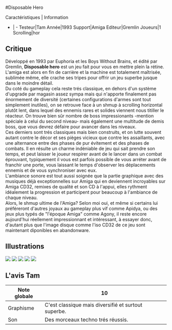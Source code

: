 #Disposable Hero

Caractéristiques | Information
- | -
Testeur|Tam
Année|1993
Support|Amiga
Editeur|Gremlin
Joueurs|1
Scrolling|hor

## Critique
Développé en 1993 par Euphoria et les Boys Without Brains, et édité par Gremlin, <b>Disposable hero</b> est un jeu fait pour vous en mettre plein la rétine. L'amiga est alors en fin de carrière et la machine est totalement maîtrisée, sublimée même, elle crache ses tripes pour offrir un jeu superbe jusque dans le moindre détail.<br/>Du coté du gameplay cela reste trés classique, en dehors d'un système d'upgrade par magasin assez sympa mais qui n'apporte finalement pas énormement de diversité (certaines configurations d'armes sont tout simplement inutiles), on se retrouve face à un shmup à scrolling horizontal plutôt lent, dans lequel des ennemis rares et solides viennent nous titiller le réacteur. On trouve bien sûr nombre de boss impressionants -mention spéciale à celui du second niveau- mais également une multitude de demis boss, que vous devrez défaire pour avancer dans les niveaux.<br/>Ces derniers sont trés classiques mais bien construits, et on lutte souvent autant contre le décor et ses pièges vicieux que contre les assaillants, avec une alternance entre des phases de pur évitement et des phases de combats. Il en résulte un charme indéniable de jeu qui sait prendre son temps, et peut laisser le joueur respirer avant de le lancer dans un combat éprouvant, typiquement il vous est parfois possible de vous arréter avant de franchir une porte, vous laissant le temps d'observer les déplacements ennemis et de vous synchroniser avec eux.<br/>L'ambiance sonore est tout aussi soignée que la partie graphique avec des musiques déjà exceptionnelles sur Amiga qui en deviennent incroyables sur Amiga CD32, remixes de qualité et son CD à l'appui, elles rythment idéalement la progression et participent pour beaucoup à l'ambiance de chaque niveau.<br/>Alors, le shmup ultime de l'Amiga? Selon moi oui, et même si certains lui préféreront d'autres joyaux au gameplay plus vif comme Apidya, ou des jeux plus typés de "l'époque Amiga" comme Agony, il reste encore aujourd'hui réellement impressionnant et intéressant, à essayer donc, d'autant plus que l'image disque comme l'iso CD32 de ce jeu sont maintenant diponibles en abandonware.

## Illustrations
![](http://www.shmup.com/images/thumbs/img_fiche_1_414.gif)
![](http://www.shmup.com/images/thumbs/img_fiche_2_414.gif)
![](http://www.shmup.com/images/thumbs/img_fiche_3_414.gif)
![](http://www.shmup.com/images/thumbs/img_fiche_4_414.gif)
![](http://www.shmup.com/images/thumbs/img_fiche_5_414.gif)

## L'avis Tam
Note globale|10
-|-
Graphisme|C'est classique mais diversifié et surtout superbe.
Son|Des morceaux techno trés réussis.
